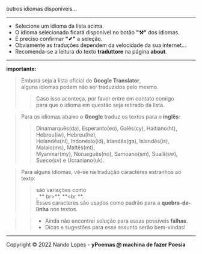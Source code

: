 outros idiomas disponíveis...
___
- Selecione um idioma da lista acima.  
- O idioma selecionado ficará disponível no botão **"⚒️"** dos idiomas.   
- É preciso confirmar **"✔"** a seleção.  
- Obviamente as traduções dependem da velocidade da sua internet...  
- Recomenda-se a leitura do texto **traduttore** na página **about**.  
___
**importante:**  

> Embora seja a lista oficial do **Google Translator**,  
> alguns idiomas podem não ser traduzidos pelo mesmo.  
>> Caso isso aconteça, por favor entre em contato comigo  
>> para que o idioma em questão seja retirado da lista.  

> Para os idiomas abaixo o **Google** traduz os textos para o **inglês**:  
>> Dinamarquês(da), Esperanto(eo), Galês(cy), Haitiano(ht), Hebreu(iw), Hebreu(he),  
>> Holandês(nl), Indonésio(id), Irlandês(ga), Islandês(is), Malaio(ms), Maltês(mt),  
>> Myanmar(my), Norueguês(no), Samoano(sm), Suaíli(sw), Sueco(sv) e Ucraniano(uk).  

> Para alguns idiomas, vê-se na tradução caracteres estranhos ao texto:  
>> são variações como **<br>**, ** br>**, **<br **.  
>> Esses caracteres são usados como padrão para a **quebra-de-linha** nos textos.  

>> - Ainda não encontrei solução para essas possíveis **falhas**.  
>> - Dicas e sugestões para esse assunto serão bem-vindas!  
___

Copyright © 2022 Nando Lopes - **yPoemas @ machina de fazer Poesia**